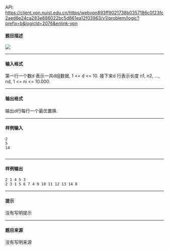 API: https://client.vpn.nuist.edu.cn/https/webvpn893ff9021738b0357186c0f23fc2aed6e24ca283e886022bc5d861ea12f03963/v1/problem/logic?prefix=b&logicId=2076&enlink-vpn

#### 题目描述

![](../file/2076_0.jpg)

---

#### 输入格式

第一行一个数d 表示一共d组数据, 1 <= d <= 10. 接下来d 行表示长度 n1, n2, ..., nd, 1 <= ni <= 10.000.

---

#### 输出格式

输出d行每行一个最优置换.

---

#### 样例输入
```
2
5
14


```

---

#### 样例输出
```
2 1 4 5 3
2 3 1 5 6 7 4 9 10 11 12 13 14 8

```

---

#### 提示

没有写明提示

---

#### 题目来源

没有写明来源